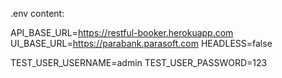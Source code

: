 .env content:

API_BASE_URL=https://restful-booker.herokuapp.com
UI_BASE_URL=https://parabank.parasoft.com
HEADLESS=false

TEST_USER_USERNAME=admin
TEST_USER_PASSWORD=123
